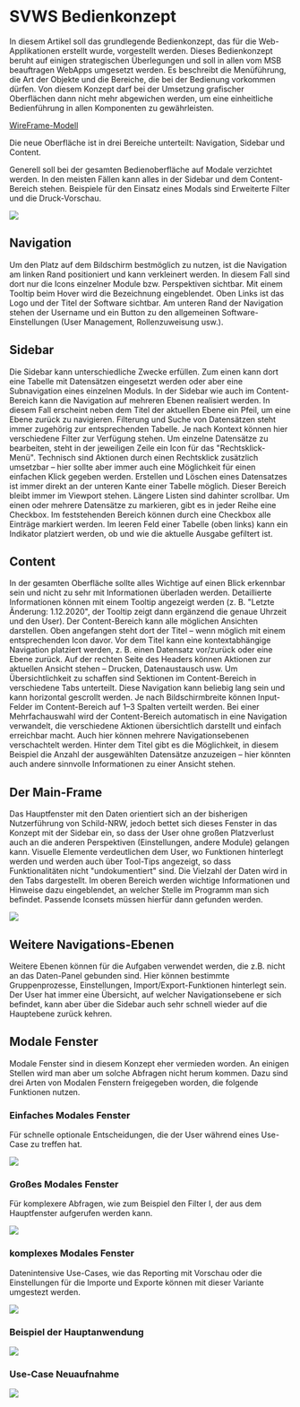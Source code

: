 # SVWS Bedienkonzept
In diesem Artikel soll das grundlegende Bedienkonzept, das für die Web-Applikationen erstellt wurde, vorgestellt werden.
Dieses Bedienkonzept beruht auf einigen strategischen Überlegungen und soll in allen vom MSB beauftragen WebApps umgesetzt werden.
Es beschreibt die Menüführung, die Art der Objekte und die Bereiche, die bei der Bedienung vorkommen dürfen. 
Von diesem Konzept darf bei der Umsetzung grafischer Oberflächen dann nicht mehr abgewichen werden, 
um eine einheitliche Bedienführung in allen Komponenten zu gewährleisten.


[WireFrame-Modell](https://xd.adobe.com/view/4fa6739c-7cb9-444e-b62f-bf5ef48a2b4b-1af5/?fullscreen)

Die neue Oberfläche ist in drei Bereiche unterteilt: Navigation, Sidebar und Content.

Generell soll bei der gesamten Bedienoberfläche auf Modale verzichtet werden. 
In den meisten Fällen kann alles in der Sidebar und dem Content-Bereich stehen. 
Beispiele für den Einsatz eines Modals sind Erweiterte Filter und die Druck-Vorschau.


![](./graphics/BK_Konzept.png)


## Navigation
Um den Platz auf dem Bildschirm bestmöglich zu nutzen, ist die Navigation am linken Rand positioniert und kann verkleinert werden. In diesem Fall sind dort nur die Icons einzelner Module bzw. Perspektiven sichtbar. Mit einem Tooltip beim Hover wird die Bezeichnung eingeblendet. Oben Links ist das Logo und der Titel der Software sichtbar. Am unteren Rand der Navigation stehen der Username und ein Button zu den allgemeinen Software-Einstellungen (User Management, Rollenzuweisung usw.).

## Sidebar
Die Sidebar kann unterschiedliche Zwecke erfüllen. Zum einen kann dort eine Tabelle mit Datensätzen eingesetzt werden oder aber eine Subnavigation eines einzelnen Moduls. In der Sidebar wie auch im Content-Bereich kann die Navigation auf mehreren Ebenen realisiert werden. In diesem Fall erscheint neben dem Titel der aktuellen Ebene ein Pfeil, um eine Ebene zurück zu navigieren.
Filterung und Suche von Datensätzen steht immer zugehörig zur entsprechenden Tabelle. Je nach Kontext können hier verschiedene Filter zur Verfügung stehen. Um einzelne Datensätze zu bearbeiten, steht in der jeweiligen Zeile ein Icon für das "Rechtsklick-Menü". Technisch sind Aktionen durch einen Rechtsklick zusätzlich umsetzbar – hier sollte aber immer auch eine Möglichkeit für einen einfachen Klick gegeben werden. Erstellen und Löschen eines Datensatzes ist immer direkt an der unteren Kante einer Tabelle möglich. Dieser Bereich bleibt immer im Viewport stehen. Längere Listen sind dahinter scrollbar. Um einen oder mehrere Datensätze zu markieren, gibt es in jeder Reihe eine Checkbox. Im feststehenden Bereich können durch eine Checkbox alle Einträge markiert werden. Im leeren Feld einer Tabelle (oben links) kann ein Indikator platziert werden, ob und wie die aktuelle Ausgabe gefiltert ist.

## Content
In der gesamten Oberfläche sollte alles Wichtige auf einen Blick erkennbar sein und nicht zu sehr mit Informationen überladen werden. Detaillierte Informationen können mit einem Tooltip angezeigt werden (z. B. "Letzte Änderung: 1.12.2020", der Tooltip zeigt dann ergänzend die genaue Uhrzeit und den User).
Der Content-Bereich kann alle möglichen Ansichten darstellen. Oben angefangen steht dort der Titel – wenn möglich mit einem entsprechenden Icon davor. Vor dem Titel kann eine kontextabhängige Navigation platziert werden, z. B. einen Datensatz vor/zurück oder eine Ebene zurück. Auf der rechten Seite des Headers können Aktionen zur aktuellen Ansicht stehen – Drucken, Datenaustausch usw.
Um Übersichtlichkeit zu schaffen sind Sektionen im Content-Bereich in verschiedene Tabs unterteilt. Diese Navigation kann beliebig lang sein und kann horizontal gescrollt werden.
Je nach Bildschirmbreite können Input-Felder im Content-Bereich auf 1–3 Spalten verteilt werden. Bei einer Mehrfachauswahl wird der Content-Bereich automatisch in eine Navigation verwandelt, die verschiedene Aktionen übersichtlich darstellt und einfach erreichbar macht. Auch hier können mehrere Navigationsebenen verschachtelt werden. Hinter dem Titel gibt es die Möglichkeit, in diesem Beispiel die Anzahl der ausgewählten Datensätze anzuzeigen – hier könnten auch andere sinnvolle Informationen zu einer Ansicht stehen.


## Der Main-Frame



Das Hauptfenster mit den Daten orientiert sich an der bisherigen Nutzerführung von Schild-NRW, jedoch bettet sich dieses Fenster in das Konzept mit der Sidebar ein, so dass der User ohne großen Platzverlust auch an die anderen Perspektiven (Einstellungen, andere Module) gelangen kann.
Visuelle Elemente verdeutlichen dem User, wo Funktionen hinterlegt werden und werden auch über Tool-Tips angezeigt, so dass Funktionalitäten nicht "undokumentiert" sind.
Die Vielzahl der Daten wird in den Tabs dargestellt. Im oberen Bereich werden wichtige Informationen und Hinweise dazu eingeblendet, an welcher Stelle im Programm man sich befindet.
Passende Iconsets müssen hierfür dann gefunden werden.

![](./graphics/BK_ModulA.png)


## Weitere Navigations-Ebenen

Weitere Ebenen können für die Aufgaben verwendet werden, die z.B. nicht an das Daten-Panel gebunden sind. Hier können bestimmte Gruppenprozesse, Einstellungen, Import/Export-Funktionen hinterlegt sein.
Der User hat immer eine Übersicht, auf welcher Navigationsebene er sich befindet, kann aber über die Sidebar auch sehr schnell wieder auf die Hauptebene zurück kehren.

<!-- ![](./graphics/BK_ModulB.png) -->

## Modale Fenster
Modale Fenster sind in diesem Konzept eher vermieden worden. An einigen Stellen wird man aber um solche Abfragen nicht herum kommen. Dazu sind drei Arten von Modalen Fenstern freigegeben worden, die folgende Funktionen nutzen.

### Einfaches Modales Fenster
Für schnelle optionale Entscheidungen, die der User während eines Use-Case zu treffen hat.

![](./graphics/BK_EinfachesModal.png)



### Großes Modales Fenster
Für komplexere Abfragen, wie zum Beispiel den Filter I, der aus dem Hauptfenster aufgerufen werden kann.

![](./graphics/BK_GrossesModal.png)


### komplexes Modales Fenster
Datenintensive Use-Cases, wie das Reporting mit Vorschau oder die Einstellungen für die Importe und Exporte können mit dieser Variante umgestezt werden.

![](./graphics/BK_KomplexesModal.png)



### Beispiel der Hauptanwendung
![](./graphics/BK_Beispiel.png)



### Use-Case Neuaufnahme
![](./graphics/BK_Neuaufnahme.png)
